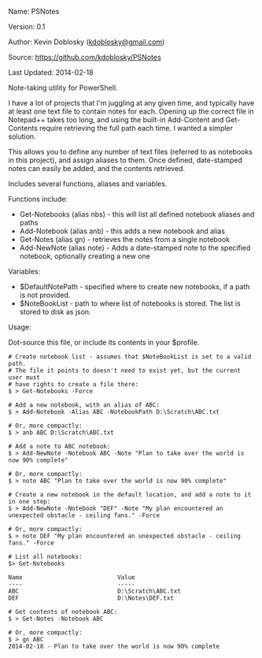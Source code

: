 Name: PSNotes

Version: 0.1

Author: Kevin Doblosky (kdoblosky@gmail.com)

Source: https://github.com/kdoblosky/PSNotes

Last Updated: 2014-02-18

Note-taking utility for PowerShell. 

I have a lot of projects that I'm juggling at any given time, and typically have at least one text file to contain notes for each. Opening up the correct file in Notepad++ takes too long, and using the built-in Add-Content and Get-Contents require retrieving the full path each time. I wanted a simpler solution.

This allows you to define any number of text files (referred to as notebooks in this project), and assign aliases to them. Once defined, date-stamped notes can easily be added, and the contents retrieved.

Includes several functions, aliases and variables.

Functions include:

- Get-Notebooks (alias nbs) - this will list all defined notebook aliases and paths
- Add-Notebook (alias anb) - this adds a new notebook and alias
- Get-Notes (alias gn) - retrieves the notes from a single notebook
- Add-NewNote (alias note) - Adds a date-stamped note to the specified notebook, optionally creating a new one

Variables:
- $DefaultNotePath - specified where to create new notebooks, if a path is not provided.
- $NoteBookList - path to where list of notebooks is stored. The list is stored to disk as json.

Usage:

Dot-source this file, or include its contents in your $profile.

```
# Create notebook list - assumes that $NoteBookList is set to a valid path.
# The file it points to doesn't need to exist yet, but the current user must
# have rights to create a file there:
$ > Get-Notebooks -Force

# Add a new notebook, with an alias of ABC:
$ > Add-Notebook -Alias ABC -NotebookPath D:\Scratch\ABC.txt

# Or, more compactly:
$ > anb ABC D:\Scratch\ABC.txt

# Add a note to ABC notebook:
$ > Add-NewNote -Notebook ABC -Note "Plan to take over the world is now 90% complete"

# Or, more compactly:
$ > note ABC "Plan to take over the world is now 90% complete"

# Create a new notebook in the default location, and add a note to it in one step:
$ > Add-NewNote -Notebook "DEF" -Note "My plan encountered an unexpected obstacle - ceiling fans." -Force

# Or, more compactly:
$ > note DEF "My plan encountered an unexpected obstacle - ceiling fans." -Force

# List all notebooks:
$> Get-Notebooks

Name                           Value                                                                                                 
----                           -----                                                                                                 
ABC                            D:\Scratch\ABC.txt                                                                                    
DEF                            D:\Notes\DEF.txt                                                                                      

# Get contents of notebook ABC:
$ > Get-Notes -Notebook ABC

# Or, more compactly:
$ > gn ABC
2014-02-18 - Plan to take over the world is now 90% complete
```
